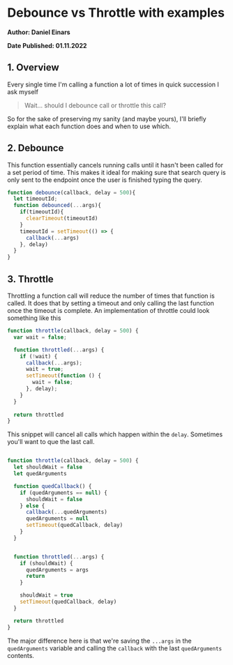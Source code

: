# Debounce vs Throttle with examples

**Author: Daniel Einars**

**Date Published: 01.11.2022**

## 1. Overview

Every single time I'm calling a function a lot of times in quick succession I ask myself

> Wait... should I debounce call or throttle this call?

So for the sake of preserving my sanity (and maybe yours), I'll briefly explain what each function does and when to use
which.


## 2. Debounce

This function essentially cancels running calls until it hasn't been called for a set period of time. This makes it ideal for making sure that search query is only sent to the endpoint once the user is finished typing the query.

```typescript
function debounce(callback, delay = 500){
  let timeoutId;
  function debounced(...args){
    if(timeoutId){
      clearTimeout(timeoutId)
    }
    timeoutId = setTimeout(() => {
      callback(...args)
    }, delay)
  }
}
```

## 3. Throttle

Throttling a function call will reduce the number of times that function is called. It does that by setting a timeout
and only calling the last function once the timeout is complete. An implementation of throttle could look something like
this

```typescript
function throttle(callback, delay = 500) {
  var wait = false;

  function throttled(...args) {
    if (!wait) {
      callback(...args);
      wait = true;
      setTimeout(function () {
        wait = false;
      }, delay);
    }
  }
  
  return throttled
}

```

This snippet will cancel all calls which happen within the `delay`. Sometimes you'll want to que the last call. 

```typescript

function throttle(callback, delay = 500) {
  let shouldWait = false
  let quedArguments

  function quedCallback() {
    if (quedArguments == null) {
      shouldWait = false
    } else {
      callback(...quedArguments)
      quedArguments = null
      setTimeout(quedCallback, delay)
    }
  }


  function throttled(...args) {
    if (shouldWait) {
      quedArguments = args
      return
    }

    shouldWait = true
    setTimeout(quedCallback, delay)
  }

  return throttled
}

```

The major difference here is that we're saving the `...args` in the `quedArguments` variable and calling the `callback` with the last `quedArguments` contents.


